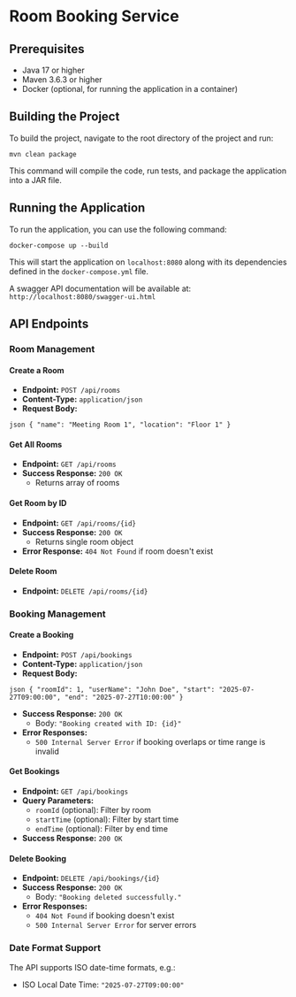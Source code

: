 # Room Booking Service

## Prerequisites
- Java 17 or higher
- Maven 3.6.3 or higher
- Docker (optional, for running the application in a container)

## Building the Project
To build the project, navigate to the root directory of the project and run:

```mvn clean package```

This command will compile the code, run tests, and package the application into a JAR file.

## Running the Application
To run the application, you can use the following command:

```docker-compose up --build```

This will start the application on 
```localhost:8080```
 along with its dependencies defined in the `docker-compose.yml` file.

A swagger API documentation will be available at:
```http://localhost:8080/swagger-ui.html```

## API Endpoints

### Room Management

#### Create a Room
- **Endpoint:** `POST /api/rooms`
- **Content-Type:** `application/json`
- **Request Body:** 
```
json { "name": "Meeting Room 1", "location": "Floor 1" }
```

#### Get All Rooms
- **Endpoint:** `GET /api/rooms`
- **Success Response:** `200 OK`
    - Returns array of rooms

#### Get Room by ID
- **Endpoint:** `GET /api/rooms/{id}`
- **Success Response:** `200 OK`
    - Returns single room object
- **Error Response:** `404 Not Found` if room doesn't exist

#### Delete Room
- **Endpoint:** `DELETE /api/rooms/{id}`

 
### Booking Management

#### Create a Booking
- **Endpoint:** `POST /api/bookings`
- **Content-Type:** `application/json`
- **Request Body:**
```
json { "roomId": 1, "userName": "John Doe", "start": "2025-07-27T09:00:00", "end": "2025-07-27T10:00:00" }
``` 
- **Success Response:** `200 OK`
  - Body: `"Booking created with ID: {id}"`
- **Error Responses:**
  - `500 Internal Server Error` if booking overlaps or time range is invalid

#### Get Bookings
- **Endpoint:** `GET /api/bookings`
- **Query Parameters:**
  - `roomId` (optional): Filter by room
  - `startTime` (optional): Filter by start time
  - `endTime` (optional): Filter by end time
- **Success Response:** `200 OK`


#### Delete Booking
- **Endpoint:** `DELETE /api/bookings/{id}`
- **Success Response:** `200 OK`
  - Body: `"Booking deleted successfully."`
- **Error Responses:**
  - `404 Not Found` if booking doesn't exist
  - `500 Internal Server Error` for server errors

### Date Format Support
The API supports ISO date-time formats, e.g.:
- ISO Local Date Time: `"2025-07-27T09:00:00"`
```
